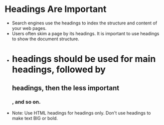 # Headings Are Important
- Search engines use the headings to index the structure and content of your web pages.
- Users often skim a page by its headings. It is important to use headings to show the document structure.
- <h1> headings should be used for main headings, followed by <h2> headings, then the less important <h3>, and so on.
- Note: Use HTML headings for headings only. Don't use headings to make text BIG or bold.
